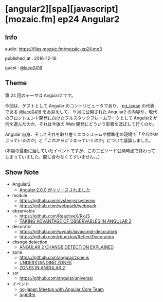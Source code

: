 # [angular2][spa][javascript][mozaic.fm] ep24 Angular2

## Info

audio: https://files.mozaic.fm/mozaic-ep24.mp3

published_at
: 2016-12-16

guest
: [@laco0416](https://twitter.com/laco0416)


## Theme

第 24 回のテーマは Angular2 です。

今回は、ゲストとして Angular のコントリビュータであり、 [ng_japan](http://ngjapan.org/) の代表である [@laco0416](https://twitter.com/laco0416) をお迎えして、 9 月に公開された Angular2 の内容や、現代のフロントエンド開発に向けたフルスタックフレームワークとして Angular2 が何を選んだのか、それは今後の Web 開発にどういう影響を及ぼして行くのか。

Angular 自身、そしてそれを取り巻くエコシステムや標準化の現場で「*今何がおこっているのか*」と「*これからどうなっていくのか*」について議論しました。

(本編の最後に話していたイベントですが、このエピソード公開時点で終わってしまっていました。間に合わなくてすいません。。)


## Show Note

- Angular2
  - [Angular 2.0.0 がリリースされました](https://ng2-info.github.io/2016/09/angular-2-final/)
- module
  - <https://github.com/systemjs/systemjs>
  - <https://github.com/webpack/webpack>
- observable
  - <https://github.com/ReactiveX/RxJS>
  - [TAKING ADVANTAGE OF OBSERVABLES IN ANGULAR 2](http://blog.thoughtram.io/angular/2016/01/06/taking-advantage-of-observables-in-angular2.html)
- decorator
  - <https://github.com/wycats/javascript-decorators>
  - <https://github.com/rbuckton/ReflectDecorators>
- change detection
  - [ANGULAR 2 CHANGE DETECTION EXPLAINED](http://blog.thoughtram.io/angular/2016/02/22/angular-2-change-detection-explained.html)
- zone
  - <https://github.com/angular/zone.js>
  - [UNDERSTANDING ZONES](http://blog.thoughtram.io/angular/2016/01/22/understanding-zones.html)
  - [ZONES IN ANGULAR 2](http://blog.thoughtram.io/angular/2016/02/01/zones-in-angular-2.html)
- ssr
  - <https://github.com/angular/universal>
- イベント
  - [ng-japan Meetup with Angular Core Team](https://ngjapan.connpass.com/event/44765/)
  - [togetter](http://togetter.com/li/1058613)
